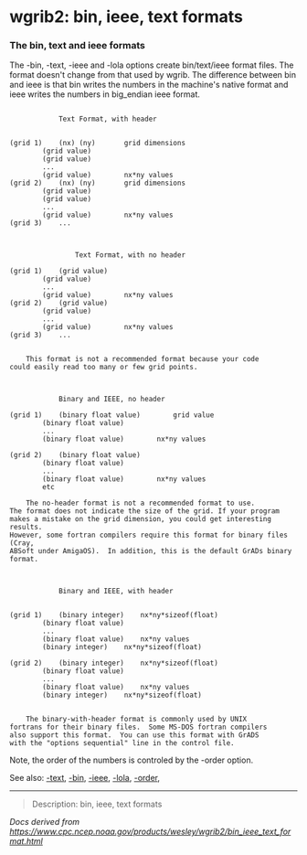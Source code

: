 # wgrib2: bin, ieee, text formats

### The bin, text and ieee formats

The -bin, -text, -ieee
and -lola options create bin/text/ieee format files. The
format doesn't change from that used by wgrib. The difference between bin and ieee
is that bin writes the numbers in the machine's native format and ieee writes
the numbers in big_endian ieee format.

```

			Text Format, with header


(grid 1)	(nx) (ny)		grid dimensions
		(grid value)
		(grid value)
		...
		(grid value)		nx*ny values
(grid 2)	(nx) (ny)		grid dimensions
		(grid value)
		(grid value)
		...
		(grid value)		nx*ny values
(grid 3)	...



		        Text Format, with no header

(grid 1)	(grid value)
		(grid value)
		...
		(grid value)		nx*ny values
(grid 2)	(grid value)
		(grid value)
		...
		(grid value)		nx*ny values
(grid 3)	...


	This format is not a recommended format because your code
could easily read too many or few grid points.



			Binary and IEEE, no header

(grid 1)	(binary float value)		grid value
		(binary float value)
		...
		(binary float value)		nx*ny values

(grid 2)	(binary float value)
		(binary float value)
		...
		(binary float value)		nx*ny values
		etc

	The no-header format is not a recommended format to use.
The format does not indicate the size of the grid. If your program
makes a mistake on the grid dimension, you could get interesting results.
However, some fortran compilers require this format for binary files (Cray,
ABSoft under AmigaOS).  In addition, this is the default GrADs binary format.



			Binary and IEEE, with header


(grid 1)	(binary integer)	nx*ny*sizeof(float)
		(binary float value)
		...
		(binary float value)	nx*ny values
		(binary integer)	nx*ny*sizeof(float)

(grid 2)	(binary integer)	nx*ny*sizeof(float)
		(binary float value)
		...
		(binary float value)	nx*ny values
		(binary integer)	nx*ny*sizeof(float)


    The binary-with-header format is commonly used by UNIX
fortrans for their binary files.  Some MS-DOS fortran compilers
also support this format.  You can use this format with GrADS
with the "options sequential" line in the control file.

```

Note, the order of the numbers is controled by the
-order option.

See also: [-text](./text.md),
[-bin](./bin.md),
[-ieee](./ieee.md),
[-lola](./lola.md),
[-order](./order.md),

---

> Description: bin, ieee, text formats

_Docs derived from <https://www.cpc.ncep.noaa.gov/products/wesley/wgrib2/bin_ieee_text_format.html>_
